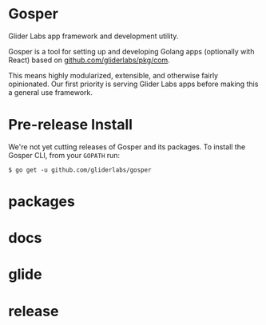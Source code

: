 # Gosper

Glider Labs app framework and development utility.

Gosper is a tool for setting up and developing Golang apps (optionally with React)
based on [github.com/gliderlabs/pkg/com](https://github.com/gliderlabs/pkg/tree/master/com).

This means highly modularized, extensible, and otherwise fairly opinionated. Our
first priority is serving Glider Labs apps before making this a general use
framework.

# Pre-release Install

We're not yet cutting releases of Gosper and its packages. To install the Gosper
CLI, from your `GOPATH` run:

```
$ go get -u github.com/gliderlabs/gosper
```

# packages
# docs
# glide
# release
